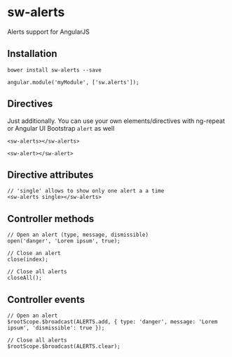 sw-alerts
=========

Alerts support for AngularJS

Installation
------------
```
bower install sw-alerts --save
```
```
angular.module('myModule', ['sw.alerts']);
```

Directives
----------
Just additionally. You can use your own elements/directives with ng-repeat or Angular UI Bootstrap `alert` as well
```
<sw-alerts></sw-alerts>

<sw-alert></sw-alert>
```

Directive attributes
--------------------
```
// 'single' allows to show only one alert a a time
<sw-alerts single></sw-alerts>
```

Controller methods
------------------
```
// Open an alert (type, message, dismissible)
open('danger', 'Lorem ipsum', true);

// Close an alert
close(index);

// Close all alerts
closeAll();
```

Controller events
-----------------
```
// Open an alert
$rootScope.$broadcast(ALERTS.add, { type: 'danger', message: 'Lorem ipsum', 'dismissible': true });

// Close all alerts
$rootScope.$broadcast(ALERTS.clear);
```
